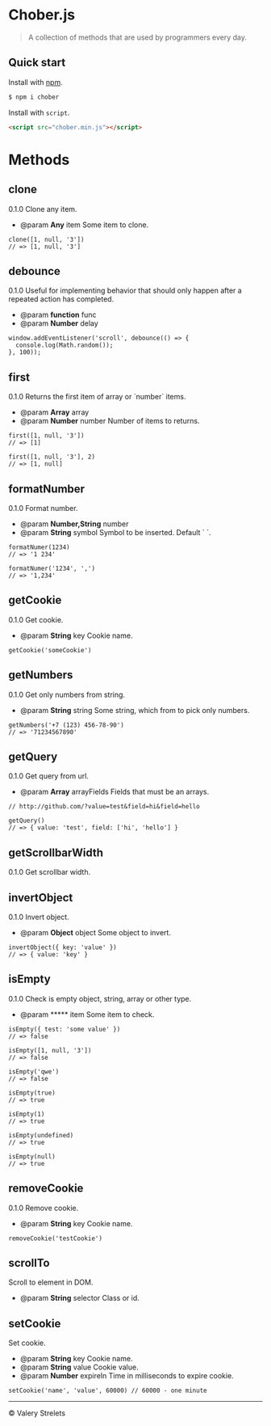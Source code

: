 # Chober.js

> A collection of methods that are used by programmers every day.

## Quick start

Install with [npm](https://npmjs.com/).

```sh
$ npm i chober
```

Install with `script`.

```html
<script src="chober.min.js"></script>
```

# Methods


## clone
0.1.0
Clone any item.

- @param **Any** item Some item to clone.

```JS
clone([1, null, '3'])
// => [1, null, '3']
```


## debounce
0.1.0
Useful for implementing behavior that should only happen after a repeated action has completed.

- @param **function** func 
- @param **Number** delay 

```JS
window.addEventListener('scroll', debounce(() => {
  console.log(Math.random());
}, 100));
```


## first
0.1.0
Returns the first item of array or &#x60;number&#x60; items.

- @param **Array** array 
- @param **Number** number Number of items to returns.

```JS
first([1, null, '3'])
// => [1]

first([1, null, '3'], 2)
// => [1, null]
```


## formatNumber
0.1.0
Format number.

- @param **Number,String** number 
- @param **String** symbol Symbol to be inserted. Default &#x60; &#x60;.

```JS
formatNumer(1234)// => '1 234'formatNumer('1234', ',')// => '1,234'
```


## getCookie
0.1.0
Get cookie.

- @param **String** key Cookie name.

```JS
getCookie('someCookie')
```


## getNumbers
0.1.0
Get only numbers from string.

- @param **String** string Some string, which from to pick only numbers.

```JS
getNumbers('+7 (123) 456-78-90')
// => '71234567890'
```


## getQuery
0.1.0
Get query from url.

- @param **Array** arrayFields Fields that must be an arrays.

```JS
// http://github.com/?value=test&field=hi&field=hello

getQuery()
// => { value: 'test', field: ['hi', 'hello'] }
```


## getScrollbarWidth
0.1.0
Get scrollbar width.




## invertObject
0.1.0
Invert object.

- @param **Object** object Some object to invert.

```JS
invertObject({ key: 'value' })
// => { value: 'key' }
```


## isEmpty
0.1.0
Check is empty object, string, array or other type.

- @param ***** item Some item to check.

```JS
isEmpty({ test: 'some value' })
// => false

isEmpty([1, null, '3'])
// => false

isEmpty('qwe')
// => false

isEmpty(true)
// => true

isEmpty(1)
// => true

isEmpty(undefined)
// => true

isEmpty(null)
// => true
```


## removeCookie
0.1.0
Remove cookie.

- @param **String** key Cookie name.

```JS
removeCookie('testCookie')
```


## scrollTo

Scroll to element in DOM.

- @param **String** selector Class or id.



## setCookie

Set cookie.

- @param **String** key Cookie name.
- @param **String** value Cookie value.
- @param **Number** expireIn Time in milliseconds to expire cookie.

```JS
setCookie('name', 'value', 60000) // 60000 - one minute
```


* * *

&copy; Valery Strelets
